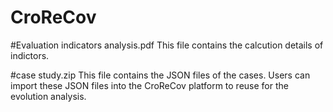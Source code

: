 # CroReCov


#Evaluation indicators analysis.pdf
This file contains the calcution details of indictors.

#case study.zip
This file contains the JSON files of the cases. Users can import these JSON files into the CroReCov platform to reuse for the evolution analysis.
